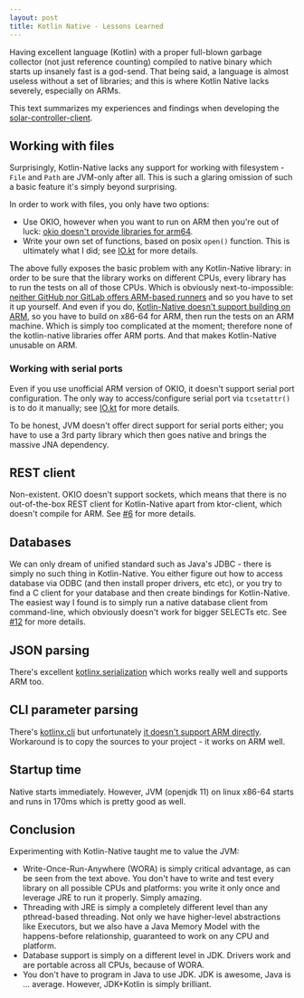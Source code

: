 ```yaml
---
layout: post
title: Kotlin Native - Lessons Learned
---
```


Having excellent language (Kotlin) with a proper full-blown garbage collector (not just
reference counting) compiled to native binary which starts up insanely fast is a god-send.
That being said, a language is almost useless without a set of libraries; and
this is where Kotlin Native lacks severely, especially on ARMs.

This text summarizes my experiences and findings when developing the [solar-controller-client](https://github.com/mvysny/solar-controller-client).

## Working with files

Surprisingly, Kotlin-Native lacks any support for working with filesystem - `File` and `Path` are JVM-only after all.
This is such a glaring omission of such a basic feature it's simply beyond surprising.

In order to work with files, you only have two options:

* Use OKIO, however when you want to run on ARM then you're out of luck: [okio doesn't provide libraries for arm64](https://github.com/square/okio/issues/1171).
* Write your own set of functions, based on posix `open()` function. This is ultimately what I did; see [IO.kt](https://github.com/mvysny/solar-controller-client/blob/master/src/nativeMain/kotlin/utils/IO.kt)
  for more details.

The above fully exposes the basic problem with any Kotlin-Native library: in order to be sure that the
library works on different CPUs, every library has to run the tests on all of those CPUs. Which is obviously
next-to-impossible: [neither GitHub nor GitLab offers ARM-based runners](https://github.com/orgs/community/discussions/25319)
and so you have to set it up yourself. And even if you do, [Kotlin-Native doesn't support building on ARM](https://discuss.kotlinlang.org/t/kotlin-native-getting-unknown-host-target-linux-aarch64-on-raspberry-pi-3b-ubuntu-21-04-aarch64/22874),
so you have to build on x86-64 for ARM, then run the tests on an ARM machine. Which is simply too complicated at the moment;
therefore none of the kotlin-native libraries offer ARM ports. And that makes Kotlin-Native
unusable on ARM.

### Working with serial ports

Even if you use unofficial ARM version of OKIO, it doesn't support serial port configuration. The only way
to access/configure serial port via `tcsetattr()` is to do it manually; see [IO.kt](https://github.com/mvysny/solar-controller-client/blob/master/src/nativeMain/kotlin/utils/IO.kt)
for more details.

To be honest, JVM doesn't offer direct support for serial ports either; you have to use a 3rd party library which
then goes native and brings the massive JNA dependency.

## REST client

Non-existent. OKIO doesn't support sockets, which means that there is no out-of-the-box REST client for Kotlin-Native
apart from ktor-client, which doesn't compile for ARM. See [#6](https://github.com/mvysny/solar-controller-client/issues/6)
for more details.

## Databases

We can only dream of unified standard such as Java's JDBC - there is simply no such thing in Kotlin-Native.
You either figure out how to access database via ODBC (and then install proper drivers, etc etc),
or you try to find a C client for your database and then create bindings for Kotlin-Native.
The easiest way I found is to simply run a native database client from command-line, which obviously
doesn't work for bigger SELECTs etc. See [#12](https://github.com/mvysny/solar-controller-client/issues/12) for more details.

## JSON parsing

There's excellent [kotlinx.serialization](https://github.com/Kotlin/kotlinx.serialization) which works really well
and supports ARM too.

## CLI parameter parsing

There's [kotlinx.cli](https://github.com/Kotlin/kotlinx-cli) but unfortunately [it doesn't support ARM directly](https://github.com/Kotlin/kotlinx-cli/issues/89).
Workaround is to copy the sources to your project - it works on ARM well.

## Startup time

Native starts immediately. However, JVM (openjdk 11) on linux x86-64 starts and runs in 170ms which is pretty good as well.

## Conclusion

Experimenting with Kotlin-Native taught me to value the JVM:

* Write-Once-Run-Anywhere (WORA) is simply critical advantage, as can be seen from the text above.
  You don't have to write and test every library on all possible CPUs and platforms: you
  write it only once and leverage JRE to run it properly. Simply amazing.
* Threading with JRE is simply a completely different level than any pthread-based threading.
  Not only we have higher-level abstractions like Executors, but we also have a Java Memory Model
  with the happens-before relationship, guaranteed to work on any CPU and platform.
* Database support is simply on a different level in JDK. Drivers work and are portable
  across all CPUs, because of WORA.
* You don't have to program in Java to use JDK. JDK is awesome, Java is ... average.
  However, JDK+Kotlin is simply brilliant.
